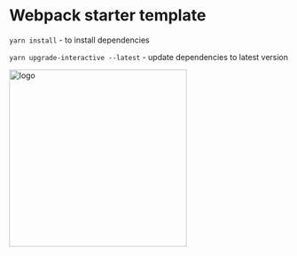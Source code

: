 # Webpack starter template

`yarn install` - to install dependencies

`yarn upgrade-interactive --latest` - update dependencies to latest version
 
<img src="https://github.com/serg-gavel/sg-webpack-starter-template/blob/master/src/assets/img/logo.png" alt="logo" style="width:320px;"/>
